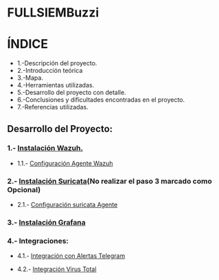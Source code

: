 # FULLSIEMBuzzi


# ÍNDICE

- 1.-Descripción del proyecto.
- 2.-Introducción teórica
- 3.-Mapa.
- 4.-Herramientas utilizadas.
- 5.-Desarrollo del proyecto con detalle.
- 6.-Conclusiones y dificultades encontradas en el proyecto.
- 7.-Referencias utilizadas.

## Desarrollo del Proyecto:

  ### 1.- [Instalación Wazuh.](https://documentation.wazuh.com/current/installation-guide/index.html)

   - 1.1.- [Configuración Agente Wazuh](https://documentation.wazuh.com/current/installation-guide/wazuh-agent/index.html)

  ### 2.- [Instalación Suricata](https://github.com/Scosrom/Suricata-Telegram/blob/main/README.md)(No realizar el paso 3 marcado como Opcional)

   - 2.1.- [Configuración suricata Agente](Guia/conf-suricata.md)

  ### 3.- [Instalación Grafana](Guia/conf-grafana)

  ### 4.- Integraciones:

   - 4.1.- [Integración con Alertas Telegram](Guia/conf-telegram.md)

   - 4.2.- [Integración Virus Total](Guia/conf-virustotal.md)


